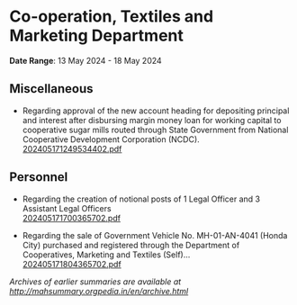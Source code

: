 # Co-operation, Textiles and Marketing Department

**Date Range**: 13 May 2024 - 18 May 2024


## Miscellaneous
- Regarding approval of the new account heading for depositing principal and interest after disbursing margin money loan for working capital to cooperative sugar mills routed through State Government from National Cooperative Development Corporation (NCDC).\
  [202405171249534402.pdf](https://gr.maharashtra.gov.in/Site/Upload/Government%20Resolutions/English/202405171249534402.pdf)

## Personnel
- Regarding the creation of notional posts of 1 Legal Officer and 3 Assistant Legal Officers\
  [202405171700365702.pdf](https://gr.maharashtra.gov.in/Site/Upload/Government%20Resolutions/English/202405171700365702.pdf)

- Regarding the sale of Government Vehicle No. MH-01-AN-4041 (Honda City) purchased and registered through the Department of Cooperatives, Marketing and Textiles (Self)...\
  [202405171804365702.pdf](https://gr.maharashtra.gov.in/Site/Upload/Government%20Resolutions/English/202405171804365702.pdf)


*Archives of earlier summaries are available at http://mahsummary.orgpedia.in/en/archive.html*